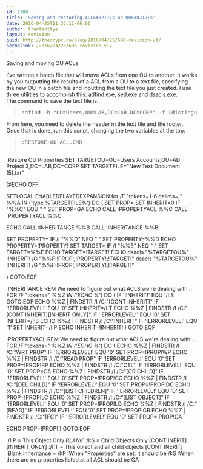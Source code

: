 ```yaml
---
id: 1188
title: 'Saving and restoring ACL&#8217;s on OU&#8217;s'
date: 2016-04-25T11:36:11-06:00
author: trententtye
layout: revision
guid: http://theorypc.ca/blog/2016/04/25/696-revision-v1/
permalink: /2016/04/25/696-revision-v1/
---
```

Saving and moving OU ACLs

I’ve written a batch file that will move ACLs from one OU to another. It works by you outputting the results of a ACL from a OU to a text file, specifying the new OU in a batch file and inputting the text file you just created. I use three utilities to accomplish this: adfind.exe, sed.exe and dsacls.exe.  
The command to save the text file is:

> <pre class="lang:batch decode:true ">adfind -b "OU=Users,OU=LAB,DC=LAB,DC=CORP" -f (distinguishedName=OU=Users,OU=LAB,DC=LAB,DC=corp) -sddl++ -resolvesids -onlydacl ntsecuritydescriptor -sddlnotfilter ;inherited| sed.exe "s/;;/; ;/g" | sed.exe "s/;;/; ;/g" | sed.exe "s/;;/; ;/g" | sed.exe "s/;;/; ;/g" &gt; %PATHTOFILE%.txt</pre>

From here, you need to delete the header in the text file and the footer.  
Once that is done, run this script, changing the two variables at the top:

> <pre class="lang:batch decode:true  ">:RESTORE-OU-ACL.CMD
:Restore OU Properties
SET TARGETOU=OU=Users Accounts,OU=AD Project 3,DC=LAB,DC=CORP
SET TARGETFILE="New Text Document (5).txt"

@ECHO OFF

SETLOCAL ENABLEDELAYEDEXPANSION
for /F "tokens=1-6 delims=;" %%A IN ('type %TARGETFILE%') DO (
SET PROP=
SET INHERIT=0
IF "%%C" EQU " " SET PROP=GA
ECHO CALL :PROPERTYACL %%C
CALL :PROPERTYACL %%C

ECHO CALL :INHERITANCE %%B
CALL :INHERITANCE %%B

SET PROPERTY=
IF /I "%%D" NEQ " " SET PROPERTY=%%D
ECHO PROPERTY=!PROPERTY!
SET TARGET=
IF /I "%%E" NEQ " " SET TARGET=%%E
ECHO TARGET=!TARGET!
ECHO dsacls "%TARGETOU%" !INHERIT! /G "%%F:!PROP!;!PROPERTY!;!TARGET!"
dsacls "%TARGETOU%" !INHERIT! /G "%%F:!PROP!;!PROPERTY!;!TARGET!"

)
GOTO:EOF

:INHERITANCE
REM We need to figure out what ACLS we're dealing with...
FOR /F "tokens=*" %%Z IN ('ECHO %*') DO (
IF '!INHERIT!' EQU '/I:S' GOTO:EOF
ECHO %%Z | FINDSTR /I /C:"[CONT INHERIT]"
IF '!ERRORLEVEL!' EQU '0' SET INHERIT=/I:T
ECHO %%Z | FINDSTR /I /C:"[CONT INHERIT][INHERIT ONLY]"
IF '!ERRORLEVEL!' EQU '0' SET INHERIT=/I:S
ECHO %%Z | FINDSTR /I /C:"INHERIT"
IF '!ERRORLEVEL!' EQU '1' SET INHERIT=/I:P
ECHO INHERIT=!INHERIT!
)
GOTO:EOF

:PROPERTYACL
REM We need to figure out what ACLS we're dealing with...
FOR /F "tokens=*" %%Z IN ('ECHO %*') DO (
ECHO %%Z | FINDSTR /I /C:"WRT PROP"
IF '!ERRORLEVEL!' EQU '0' SET PROP=!PROP!WP
ECHO %%Z | FINDSTR /I /C:"READ PROP"
IF '!ERRORLEVEL!' EQU '0' SET PROP=!PROP!RP
ECHO %%Z | FINDSTR /I /C:"CTL"
IF '!ERRORLEVEL!' EQU '0' SET PROP=CA
ECHO %%Z | FINDSTR /I /C:"[CR CHILD]"
IF '!ERRORLEVEL!' EQU '0' SET PROP=!PROP!CC
ECHO %%Z | FINDSTR /I /C:"[DEL CHILD]"
IF '!ERRORLEVEL!' EQU '0' SET PROP=!PROP!DC
ECHO %%Z | FINDSTR /I /C:"[LIST CHILDREN]"
IF '!ERRORLEVEL!' EQU '0' SET PROP=!PROP!LC
ECHO %%Z | FINDSTR /I /C:"[LIST OBJECT]"
IF '!ERRORLEVEL!' EQU '0' SET PROP=!PROP!LO
ECHO %%Z | FINDSTR /I /C:"[READ]"
IF '!ERRORLEVEL!' EQU '0' SET PROP=!PROP!GR
ECHO %%Z | FINDSTR /I /C:"[FC]"
IF '!ERRORLEVEL!' EQU '0' SET PROP=!PROP!GA

ECHO PROP=!PROP!
)
GOTO:EOF

:/I:P = This Object Only *BLANK*
:/I:S = Child Objects Only [CONT INERIT][INHERIT ONLY]
:/I:T = This object and all child objects [CONT INERIT]
:Blank inheritance = /I:P
:When "Properties" are set, it should be /I:S
:When there are no properties listed at all ACL should be GA</pre>

<!-- AddThis Advanced Settings generic via filter on the_content -->

<!-- AddThis Share Buttons generic via filter on the_content -->